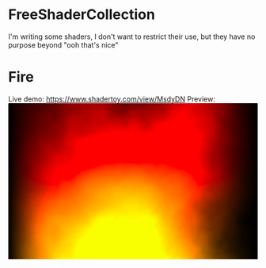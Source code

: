 # FreeShaderCollection
I'm writing some shaders, I don't want to restrict their use, but they have no purpose beyond "ooh that's nice"

# Fire
Live demo: https://www.shadertoy.com/view/MsdyDN
Preview: ![Alt text](fire.shader.png?raw=true "Fire shader preview")
